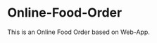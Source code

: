 # Online-Food-Order

This is an Online Food Order based on Web-App.





















































































































































































































































































































